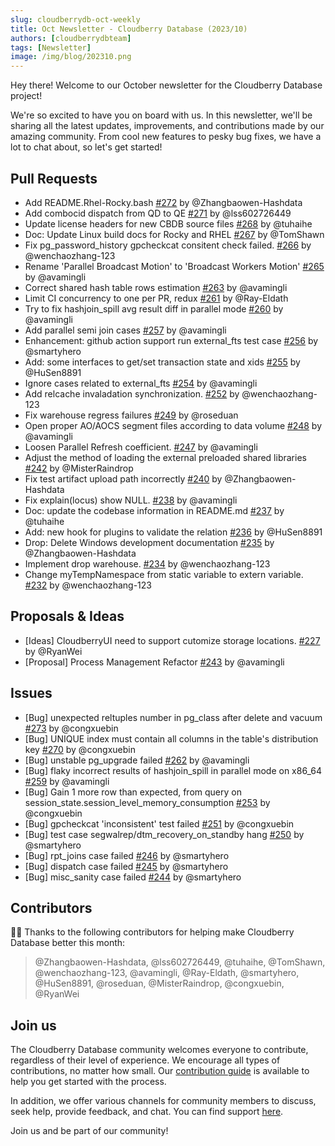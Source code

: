 ```yaml
---
slug: cloudberrydb-oct-weekly
title: Oct Newsletter - Cloudberry Database (2023/10)
authors: [cloudberrydbteam]
tags: [Newsletter]
image: /img/blog/202310.png
---
```


Hey there! Welcome to our October newsletter for the Cloudberry Database project! 

<!-- truncate -->

We're so excited to have you on board with us. In this newsletter, we'll be sharing all the latest updates, improvements, and contributions made by our amazing community. From cool new features to pesky bug fixes, we have a lot to chat about, so let's get started!

## Pull Requests

- Add README.Rhel-Rocky.bash [#272](https://github.com/cloudberrydb/cloudberrydb/pull/272) by @Zhangbaowen-Hashdata
- Add combocid dispatch from QD to QE [#271](https://github.com/cloudberrydb/cloudberrydb/pull/271) by @lss602726449
- Update license headers for new CBDB source files [#268](https://github.com/cloudberrydb/cloudberrydb/pull/268) by @tuhaihe
- Doc: Update Linux build docs for Rocky and RHEL [#267](https://github.com/cloudberrydb/cloudberrydb/pull/267) by @TomShawn
- Fix pg_password_history gpcheckcat consitent check failed. [#266](https://github.com/cloudberrydb/cloudberrydb/pull/266) by @wenchaozhang-123
- Rename 'Parallel Broadcast Motion' to 'Broadcast Workers Motion' [#265](https://github.com/cloudberrydb/cloudberrydb/pull/265) by @avamingli
- Correct shared hash table rows estimation [#263](https://github.com/cloudberrydb/cloudberrydb/pull/263) by @avamingli
- Limit CI concurrency to one per PR, redux [#261](https://github.com/cloudberrydb/cloudberrydb/pull/261) by @Ray-Eldath
- Try to fix hashjoin_spill avg result diff in parallel mode [#260](https://github.com/cloudberrydb/cloudberrydb/pull/260) by @avamingli
- Add parallel semi join cases [#257](https://github.com/cloudberrydb/cloudberrydb/pull/257) by @avamingli
- Enhancement: github action support run external_fts test case [#256](https://github.com/cloudberrydb/cloudberrydb/pull/256) by @smartyhero
- Add: some interfaces to get/set transaction state and xids [#255](https://github.com/cloudberrydb/cloudberrydb/pull/255) by @HuSen8891
- Ignore cases related to external_fts [#254](https://github.com/cloudberrydb/cloudberrydb/pull/254) by @avamingli
- Add relcache invaladation synchronization. [#252](https://github.com/cloudberrydb/cloudberrydb/pull/252) by @wenchaozhang-123
- Fix warehouse regress failures [#249](https://github.com/cloudberrydb/cloudberrydb/pull/249) by @roseduan
- Open proper AO/AOCS segment files according to data volume [#248](https://github.com/cloudberrydb/cloudberrydb/pull/248) by @avamingli
- Loosen Parallel Refresh coefficient. [#247](https://github.com/cloudberrydb/cloudberrydb/pull/247) by @avamingli
- Adjust the method of loading the external preloaded shared libraries [#242](https://github.com/cloudberrydb/cloudberrydb/pull/242) by @MisterRaindrop
- Fix test artifact upload path incorrectly [#240](https://github.com/cloudberrydb/cloudberrydb/pull/240) by @Zhangbaowen-Hashdata
- Fix explain(locus) show NULL. [#238](https://github.com/cloudberrydb/cloudberrydb/pull/238) by @avamingli
- Doc: update the codebase information in README.md [#237](https://github.com/cloudberrydb/cloudberrydb/pull/237) by @tuhaihe
- Add: new hook for plugins to validate the relation [#236](https://github.com/cloudberrydb/cloudberrydb/pull/236) by @HuSen8891
- Drop: Delete Windows development documentation [#235](https://github.com/cloudberrydb/cloudberrydb/pull/235) by @Zhangbaowen-Hashdata
- Implement drop warehouse. [#234](https://github.com/cloudberrydb/cloudberrydb/pull/234) by @wenchaozhang-123
- Change myTempNamespace from static variable to extern variable. [#232](https://github.com/cloudberrydb/cloudberrydb/pull/232) by @wenchaozhang-123

## Proposals & Ideas

- [Ideas] CloudberryUI need to support cutomize storage locations. [#227](https://github.com/orgs/cloudberrydb/discussions/227) by @RyanWei
- [Proposal] Process Management Refactor [#243](https://github.com/orgs/cloudberrydb/discussions/243) by @avamingli

## Issues

- [Bug] unexpected reltuples number in pg_class after delete and vacuum [#273](https://github.com/cloudberrydb/cloudberrydb/issues/273) by @congxuebin
- [Bug] UNIQUE index must contain all columns in the table's distribution key [#270](https://github.com/cloudberrydb/cloudberrydb/issues/270) by @congxuebin
- [Bug] unstable pg_upgrade failed [#262](https://github.com/cloudberrydb/cloudberrydb/issues/262) by @avamingli
- [Bug] flaky incorrect results of hashjoin_spill in parallel mode on x86_64 [#259](https://github.com/cloudberrydb/cloudberrydb/issues/259) by @avamingli
- [Bug] Gain 1 more row than expected, from query on session_state.session_level_memory_consumption [#253](https://github.com/cloudberrydb/cloudberrydb/issues/253) by @congxuebin
- [Bug] gpcheckcat 'inconsistent' test failed [#251](https://github.com/cloudberrydb/cloudberrydb/issues/251) by @congxuebin
- [Bug] test case segwalrep/dtm_recovery_on_standby hang [#250](https://github.com/cloudberrydb/cloudberrydb/issues/250) by @smartyhero
- [Bug] rpt_joins case failed [#246](https://github.com/cloudberrydb/cloudberrydb/issues/246) by @smartyhero
- [Bug] dispatch case failed [#245](https://github.com/cloudberrydb/cloudberrydb/issues/245) by @smartyhero
- [Bug] misc_sanity case failed [#244](https://github.com/cloudberrydb/cloudberrydb/issues/244) by @smartyhero

## Contributors

🎈️🎊️ Thanks to the following contributors for helping make Cloudberry Database better this month:

> @Zhangbaowen-Hashdata, @lss602726449, @tuhaihe, @TomShawn, @wenchaozhang-123, @avamingli, @Ray-Eldath, @smartyhero, @HuSen8891, @roseduan, @MisterRaindrop, @congxuebin, @RyanWei

## Join us

The Cloudberry Database community welcomes everyone to contribute, regardless of their level of experience. We encourage all types of contributions, no matter how small. Our [contribution guide](https://cloudberrydb.org/contribute/how-to-contribute) is available to help you get started with the process.

In addition, we offer various channels for community members to discuss, seek help, provide feedback, and chat. You can find support [here](https://cloudberrydb.org/support).

Join us and be part of our community!
